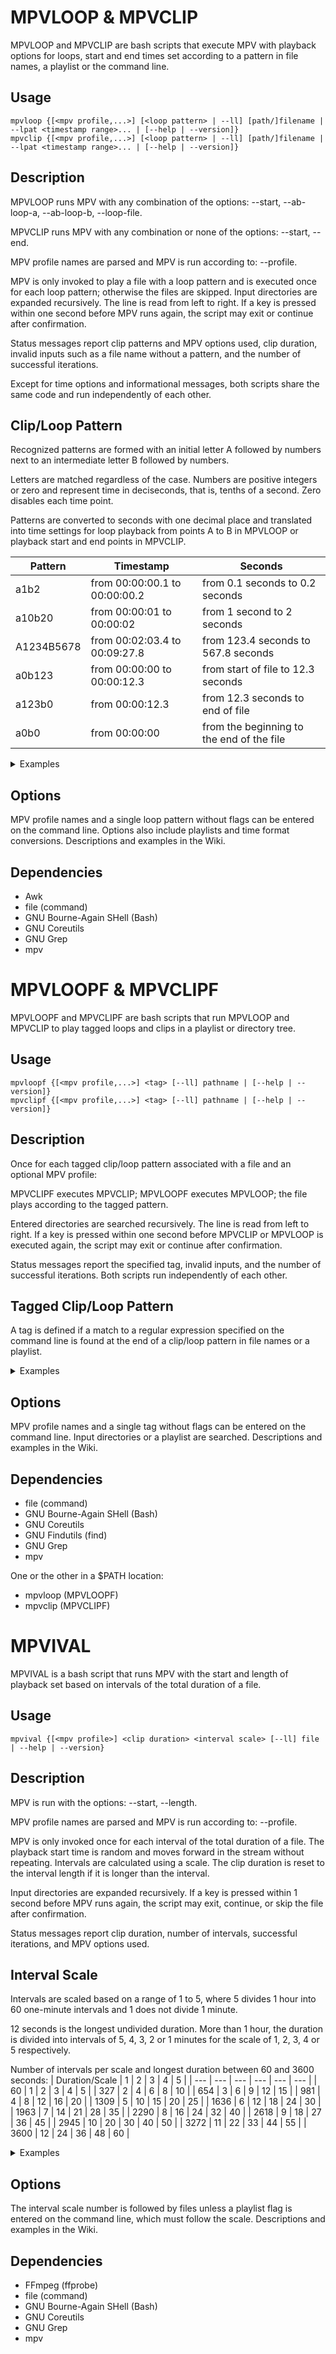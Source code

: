 # MPVLOOP & MPVCLIP
MPVLOOP and MPVCLIP are bash scripts that execute MPV with playback options for loops, start and end times set according to a pattern in file names, a playlist or the command line.

## Usage
```
mpvloop {[<mpv profile,...>] [<loop pattern> | --ll] [path/]filename | --lpat <timestamp range>... | [--help | --version]}
mpvclip {[<mpv profile,...>] [<loop pattern> | --ll] [path/]filename | --lpat <timestamp range>... | [--help | --version]}
```

## Description
MPVLOOP runs MPV with any combination of the options: --start, --ab-loop-a, --ab-loop-b, --loop-file.

MPVCLIP runs MPV with any combination or none of the options: --start, --end.

MPV profile names are parsed and MPV is run according to: --profile.

MPV is only invoked to play a file with a loop pattern and is executed once for each loop pattern; otherwise the files are skipped. Input directories are expanded recursively. The line is read from left to right. If a key is pressed within one second before MPV runs again, the script may exit or continue after confirmation.

Status messages report clip patterns and MPV options used, clip duration, invalid inputs such as a file name without a pattern, and the number of successful iterations.

Except for time options and informational messages, both scripts share the same code and run independently of each other.

## Clip/Loop Pattern
Recognized patterns are formed with an initial letter A followed by numbers next to an intermediate letter B followed by numbers.

Letters are matched regardless of the case. Numbers are positive integers or zero and represent time in deciseconds, that is, tenths of a second. Zero disables each time point.

Patterns are converted to seconds with one decimal place and translated into time settings for loop playback from points A to B in MPVLOOP or playback start and end points in MPVCLIP.

| Pattern | Timestamp | Seconds |
| --- | --- | --- |
| a1b2 | from 00:00:00.1 to 00:00:00.2 | from 0.1 seconds to 0.2 seconds |
| a10b20 | from 00:00:01 to 00:00:02 | from 1 second to 2 seconds |
| A1234B5678 | from 00:02:03.4 to 00:09:27.8 | from 123.4 seconds to 567.8 seconds |
| a0b123 | from 00:00:00 to 00:00:12.3 | from start of file to 12.3 seconds |
| a123b0 | from 00:00:12.3 | from 12.3 seconds to end of file |
| a0b0 | from 00:00:00 | from the beginning to the end of the file |

<details>
<summary>Examples</summary>
	
For MPVLOOP command line:
```
$ mpvloop foo-a1b2-a10b20.mp4
```
How MPV is run:
```
$ mpv --start=0.1 --ab-loop-a=0.1 --ab-loop-b=0.2 foo-a1b2-a10b20.mp4 ; \
mpv --start=1 --ab-loop-a=1 --ab-loop-b=2 foo-a1b2-a10b20.mp4
```

For MPVCLIP command line:
```
$ mpvclip foo-a1b2-a10b20.mp4
```
How MPV is run:
```
$ mpv --start=0.1 --end=0.2 foo-a1b2-a10b20.mp4 ; \
mpv --start=1 --end=2 foo-a1b2-a10b20.mp4
```

</details>

## Options
MPV profile names and a single loop pattern without flags can be entered on the command line. Options also include playlists and time format conversions. Descriptions and examples in the Wiki.

## Dependencies
- Awk
- file (command)
- GNU Bourne-Again SHell (Bash)
- GNU Coreutils
- GNU Grep
- mpv

# MPVLOOPF & MPVCLIPF
MPVLOOPF and MPVCLIPF are bash scripts that run MPVLOOP and MPVCLIP to play tagged loops and clips in a playlist or directory tree.

## Usage
```
mpvloopf {[<mpv profile,...>] <tag> [--ll] pathname | [--help | --version]}
mpvclipf {[<mpv profile,...>] <tag> [--ll] pathname | [--help | --version]}
```

## Description
Once for each tagged clip/loop pattern associated with a file and an optional MPV profile:

MPVCLIPF executes MPVCLIP; MPVLOOPF executes MPVLOOP; the file plays according to the tagged pattern.

Entered directories are searched recursively. The line is read from left to right. If a key is pressed within one second before MPVCLIP or MPVLOOP is executed again, the script may exit or continue after confirmation.

Status messages report the specified tag, invalid inputs, and the number of successful iterations. Both scripts run independently of each other.

## Tagged Clip/Loop Pattern
A tag is defined if a match to a regular expression specified on the command line is found at the end of a clip/loop pattern in file names or a playlist.

<details>
<summary>Examples</summary>
	
For MPVLOOPF command line:
```
$ mpvloopf Earth path/to
```
How MPVLOOP is run:
```
$ mpvloop a12b34 path/to/foo-a12b34Earth-a23b45Mars.mp4
```

For MPVCLIPF command line:
```
$ mpvclipf Earth path/to
```
How MPVCLIP is run:
```
$ mpvclip a12b34 path/to/foo-a12b34Earth-a23b45Mars.mp4
```

</details>

## Options
MPV profile names and a single tag without flags can be entered on the command line. Input directories or a playlist are searched. Descriptions and examples in the Wiki.

## Dependencies
- file (command)
- GNU Bourne-Again SHell (Bash)
- GNU Coreutils
- GNU Findutils (find)
- GNU Grep
- mpv

One or the other in a $PATH location:
- mpvloop (MPVLOOPF)
- mpvclip (MPVCLIPF)

# MPVIVAL
MPVIVAL is a bash script that runs MPV with the start and length of playback set based on intervals of the total duration of a file.

## Usage
```
mpvival {[<mpv profile>] <clip duration> <interval scale> [--ll] file | --help | --version}
```

## Description
MPV is run with the options: --start, --length.

MPV profile names are parsed and MPV is run according to: --profile.

MPV is only invoked once for each interval of the total duration of a file. The playback start time is random and moves forward in the stream without repeating. Intervals are calculated using a scale. The clip duration is reset to the interval length if it is longer than the interval.

Input directories are expanded recursively. If a key is pressed within 1 second before MPV runs again, the script may exit, continue, or skip the file after confirmation.

Status messages report clip duration, number of intervals, successful iterations, and MPV options used.

## Interval Scale
Intervals are scaled based on a range of 1 to 5, where 5 divides 1 hour into 60 one-minute intervals and 1 does not divide 1 minute.

12 seconds is the longest undivided duration. More than 1 hour, the duration is divided into intervals of 5, 4, 3, 2 or 1 minutes for the scale of 1, 2, 3, 4 or 5 respectively.

Number of intervals per scale and longest duration between 60 and 3600 seconds:
| Duration/Scale | 1 | 2 | 3 | 4 | 5 |
| --- | --- | --- | --- | --- | --- |
| 60 | 1 | 2 | 3 | 4 | 5 |
| 327 | 2 | 4 | 6 | 8 | 10 |
| 654 | 3 | 6 | 9 | 12 | 15 |
| 981 | 4 | 8 | 12 | 16 | 20 |
| 1309 | 5 | 10 | 15 | 20 | 25 |
| 1636 | 6 | 12 | 18 | 24 | 30 |
| 1963 | 7 | 14 | 21 | 28 | 35 |
| 2290 | 8 | 16 | 24 | 32 | 40 |
| 2618 | 9 | 18 | 27 | 36 | 45 |
| 2945 | 10 | 20 | 30 | 40 | 50 |
| 3272 | 11 | 22 | 33 | 44 | 55 |
| 3600 | 12 | 24 | 36 | 48 | 60 |

<details>
<summary>Examples</summary>

For a 1 minute video, clip duration of 2 seconds, and interval scale 3:
```
$ mpvival 2 3 foo.mp4
```
How MPV is run a first and second time, showing a random start time:
```
$ mpv --start=7 --length=2 foo.mp4 ; \
mpv --start=20 --length=2 foo.mp4 ; \
mpv --start=48 --length=2 foo.mp4
```
```
$ mpv --start=18 --length=2 foo.mp4 ; \
mpv --start=37 --length=2 foo.mp4 ; \
mpv --start=41 --length=2 foo.mp4
```

</details>

## Options
The interval scale number is followed by files unless a playlist flag is entered on the command line, which must follow the scale. Descriptions and examples in the Wiki.

## Dependencies
- FFmpeg (ffprobe)
- file (command)
- GNU Bourne-Again SHell (Bash)
- GNU Coreutils
- GNU Grep
- mpv
